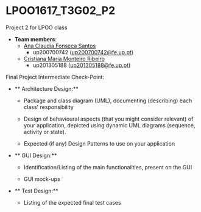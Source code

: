 # LPOO1617_T3G02_P2
Project 2 for LPOO class

* **Team members**:
   * [Ana Claudia Fonseca Santos](https://github.com/anaezes) 
      * up200700742 (up200700742@fe.up.pt)
   * [Cristiana Maria Monteiro Ribeiro](https://github.com/311-311) 
      * up201305188 (up201305188@fe.up.pt)
      
      
Final Project Intermediate Check-Point:

* ** Architecture Design:**
  * Package and class diagram (UML), documenting (describing) each class' responsibility
  
  * Design of behavioural aspects (that you might consider relevant) of your application, depicted using dynamic UML diagrams (sequence, activity or state).
  
  * Expected (if any) Design Patterns to use on your application


* ** GUI Design:**
  * Identification/Listing of the main functionalities, present on the GUI
  
  * GUI mock-ups


* ** Test Design:**
  * Listing of the expected final test cases
